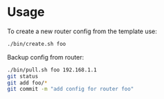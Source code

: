 # Usage

To create a new router config from the template use:

```sh
./bin/create.sh foo
```

Backup config from router:

```sh
./bin/pull.sh foo 192.168.1.1
git status
git add foo/*
git commit -m "add config for router foo"
```
